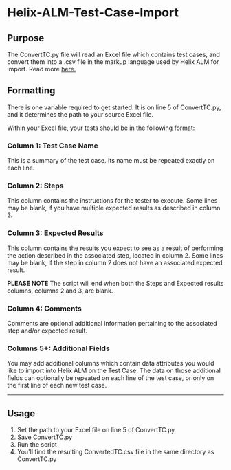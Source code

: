 # Helix-ALM-Test-Case-Import

## Purpose

The ConvertTC.py file will read an Excel file which contains test cases, and convert them into a .csv file in the markup language used by Helix ALM for import. Read more [here.](https://help.perforce.com/alm/helixalm/2020.1.0/client/Content/User/TCM/TestCaseTestRunMarkupCodes.htm?Highlight=test%20text)

## Formatting

There is one variable required to get started. It is on line 5 of ConvertTC.py, and it determines the path to your source Excel file.

Within your Excel file, your tests should be in the following format:

### Column 1: Test Case Name
This is a summary of the test case. Its name must be repeated exactly on each line.

### Column 2: Steps
This column contains the instructions for the tester to execute. Some lines may be blank, if you have multiple expected results as described in column 3.

### Column 3: Expected Results
This column contains the results you expect to see as a result of performing the action described in the associated step, located in column 2. Some lines may be blank, if the step in column 2 does not have an associated expected result.

**PLEASE NOTE**
The script will end when both the Steps and Expected results columns, columns 2 and 3, are blank.

### Column 4: Comments
Comments are optional additional information pertaining to the associated step and/or expected result.

### Columns 5+: Additional Fields
You may add additional columns which contain data attributes you would like to import into Helix ALM on the Test Case. The data on those additional fields can optionally be repeated on each line of the test case, or only on the first line of each new test case.

___

## Usage

1. Set the path to your Excel file on line 5 of ConvertTC.py
2. Save ConvertTC.py
3. Run the script
4. You'll find the resulting ConvertedTC.csv file in the same directory as ConvertTC.py

